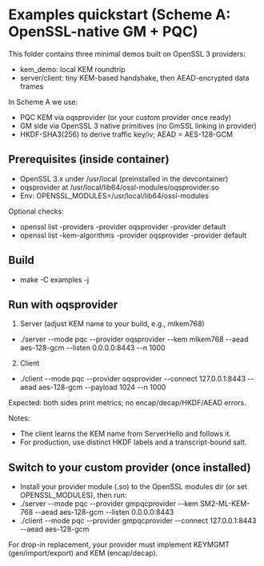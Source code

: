 # Examples quickstart (Scheme A: OpenSSL-native GM + PQC)

This folder contains three minimal demos built on OpenSSL 3 providers:
- kem_demo: local KEM roundtrip
- server/client: tiny KEM-based handshake, then AEAD-encrypted data frames

In Scheme A we use:
- PQC KEM via oqsprovider (or your custom provider once ready)
- GM side via OpenSSL 3 native primitives (no GmSSL linking in provider)
- HKDF-SHA3(256) to derive traffic key/iv; AEAD = AES-128-GCM

## Prerequisites (inside container)
- OpenSSL 3.x under /usr/local (preinstalled in the devcontainer)
- oqsprovider at /usr/local/lib64/ossl-modules/oqsprovider.so
- Env: OPENSSL_MODULES=/usr/local/lib64/ossl-modules

Optional checks:
- openssl list -providers -provider oqsprovider -provider default
- openssl list -kem-algorithms -provider oqsprovider -provider default

## Build
- make -C examples -j

## Run with oqsprovider
1) Server (adjust KEM name to your build, e.g., mlkem768)
- ./server --mode pqc --provider oqsprovider --kem mlkem768 --aead aes-128-gcm --listen 0.0.0.0:8443 --n 1000
2) Client
- ./client --mode pqc --provider oqsprovider --connect 127.0.0.1:8443 --aead aes-128-gcm --payload 1024 --n 1000

Expected: both sides print metrics; no encap/decap/HKDF/AEAD errors.

Notes:
- The client learns the KEM name from ServerHello and follows it.
- For production, use distinct HKDF labels and a transcript-bound salt.

## Switch to your custom provider (once installed)
- Install your provider module (.so) to the OpenSSL modules dir (or set OPENSSL_MODULES), then run:
- ./server --mode pqc --provider gmpqcprovider --kem SM2-ML-KEM-768 --aead aes-128-gcm --listen 0.0.0.0:8443
- ./client --mode pqc --provider gmpqcprovider --connect 127.0.0.1:8443 --aead aes-128-gcm

For drop-in replacement, your provider must implement KEYMGMT (gen/import/export) and KEM (encap/decap).
